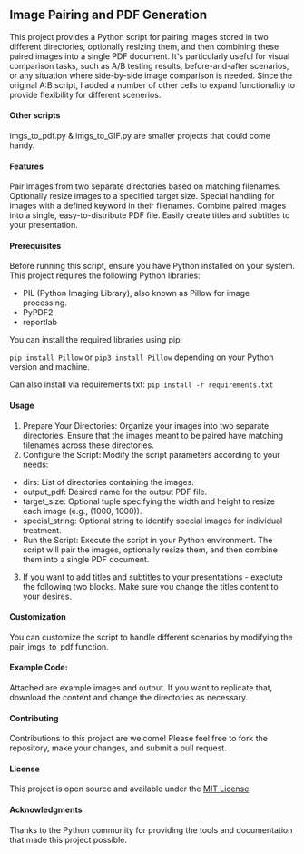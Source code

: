
## Image Pairing and PDF Generation
This project provides a Python script for pairing images stored in two different directories, optionally resizing them, and then combining these paired images into a single PDF document. It's particularly useful for visual comparison tasks, such as A/B testing results, before-and-after scenarios, or any situation where side-by-side image comparison is needed. Since the original A:B script, I added a number of other cells to expand functionality to provide flexibility for different scenerios. 

#### Other scripts

imgs_to_pdf.py & imgs_to_GIF.py are smaller projects that could come handy. 


#### Features
Pair images from two separate directories based on matching filenames.
Optionally resize images to a specified target size.
Special handling for images with a defined keyword in their filenames.
Combine paired images into a single, easy-to-distribute PDF file.
Easily create titles and subtitles to your presentation. 

#### Prerequisites
Before running this script, ensure you have Python installed on your system. This project requires the following Python libraries:

- PIL (Python Imaging Library), also known as Pillow for image processing.
- PyPDF2
- reportlab

You can install the required libraries using pip:

` pip install Pillow ` or `pip3 install Pillow` depending on your Python version and machine.

Can also install via requirements.txt: `pip install -r requirements.txt`


#### Usage

1. Prepare Your Directories: Organize your images into two separate directories. Ensure that the images meant to be paired have matching filenames across these directories.
2. Configure the Script: Modify the script parameters according to your needs:
- dirs: List of directories containing the images.
- output_pdf: Desired name for the output PDF file.
- target_size: Optional tuple specifying the width and height to resize each image (e.g., (1000, 1000)).
- special_string: Optional string to identify special images for individual treatment.
- Run the Script: Execute the script in your Python environment. The script will pair the images, optionally resize them, and then combine them into a single PDF document.
3. If you want to add titles and subtitles to your presentations - exectute the following two blocks. Make sure you change the titles content to your desires.


#### Customization
You can customize the script to handle different scenarios by modifying the pair_imgs_to_pdf function. 

#### Example Code:

Attached are example images and output. If you want to replicate that, download the content and change the directories as necessary.

#### Contributing
Contributions to this project are welcome! Please feel free to fork the repository, make your changes, and submit a pull request.

#### License
This project is open source and available under the [MIT License](https://opensource.org/license/mit/)

#### Acknowledgments
Thanks to the Python community for providing the tools and documentation that made this project possible.
